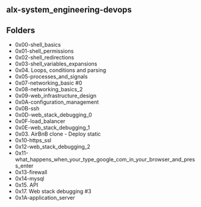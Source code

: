 ## alx-system_engineering-devops

## Folders

* 0x00-shell_basics
* 0x01-shell_permissions
* 0x02-shell_redirections
* 0x03-shell_variables_expansions
* 0x04. Loops, conditions and parsing
* 0x05-processes_and_signals
* 0x07-networking_basic #0
* 0x08-networking_basics_2
* 0x09-web_infrastructure_design
* 0x0A-configuration_management
* 0x0B-ssh
* 0x0D-web_stack_debugging_0
* 0x0F-load_balancer
* 0x0E-web_stack_debugging_1
* 0x03. AirBnB clone - Deploy static
* 0x10-https_ssl
* 0x12-web_stack_debugging_2
* 0x11-what_happens_when_your_type_google_com_in_your_browser_and_press_enter
* 0x13-firewall
* 0x14-mysql
* 0x15. API
* 0x17. Web stack debugging #3
* 0x1A-application_server


